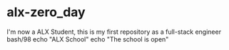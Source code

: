 # alx-zero_day
I'm now a ALX Student, this is my first repository as a full-stack engineer
bash/98
echo "ALX School"
echo "The school is open"
